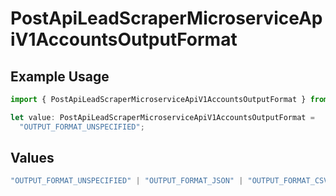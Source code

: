 # PostApiLeadScraperMicroserviceApiV1AccountsOutputFormat

## Example Usage

```typescript
import { PostApiLeadScraperMicroserviceApiV1AccountsOutputFormat } from "oppulence-backend-sdk/models/operations";

let value: PostApiLeadScraperMicroserviceApiV1AccountsOutputFormat =
  "OUTPUT_FORMAT_UNSPECIFIED";
```

## Values

```typescript
"OUTPUT_FORMAT_UNSPECIFIED" | "OUTPUT_FORMAT_JSON" | "OUTPUT_FORMAT_CSV" | "OUTPUT_FORMAT_BIGQUERY" | "OUTPUT_FORMAT_POSTGRES"
```
